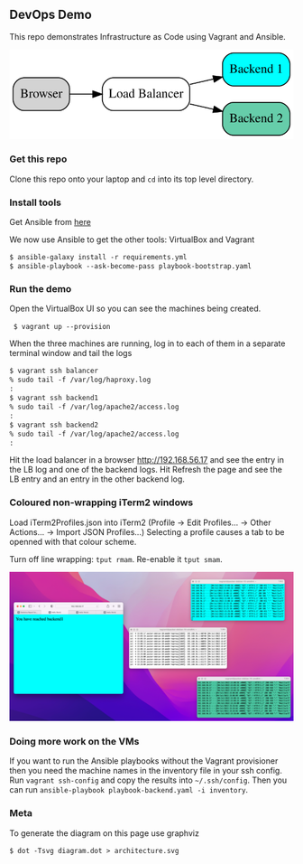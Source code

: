 ## DevOps Demo

This repo demonstrates Infrastructure as Code using Vagrant and Ansible.

![Architecture](/architecture.svg)

### Get this repo

Clone this repo onto your laptop and `cd` into its top level directory.

### Install tools

Get Ansible from [here](https://docs.ansible.com/ansible/latest/installation_guide/intro_installation.html)

We now use Ansible to get the other tools: VirtualBox and Vagrant
```
$ ansible-galaxy install -r requirements.yml
$ ansible-playbook --ask-become-pass playbook-bootstrap.yaml
```

### Run the demo

Open the VirtualBox UI so you can see the machines being created.

` $ vagrant up --provision`

When the three machines are running, log in to each of them in a separate terminal window and tail the logs

```
$ vagrant ssh balancer
% sudo tail -f /var/log/haproxy.log
:
$ vagrant ssh backend1
% sudo tail -f /var/log/apache2/access.log
:
$ vagrant ssh backend2
% sudo tail -f /var/log/apache2/access.log
:
```
Hit the load balancer in a browser http://192.168.56.17 and see the entry in the LB log and one of the backend logs. Hit Refresh the page and see the LB entry and an entry in the other backend log.

### Coloured non-wrapping iTerm2 windows
Load iTerm2Profiles.json into iTerm2 (Profile -> Edit Profiles... -> Other Actions... -> Import JSON Profiles...)
Selecting a profile causes a tab to be openned with that colour scheme.

Turn off line wrapping: `tput rmam`. Re-enable it `tput smam`.

![Screenshot](./screen_shot.png)

### Doing more work on the VMs
If you want to run the Ansible playbooks without the Vagrant provisioner then you need the machine names in the inventory file in your ssh config. Run `vagrant ssh-config` and copy the results into `~/.ssh/config`. Then you can run `ansible-playbook playbook-backend.yaml -i inventory`.

### Meta

To generate the diagram on this page use graphviz

```
$ dot -Tsvg diagram.dot > architecture.svg
```
